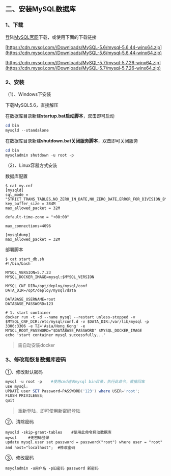 ## 二、安装MySQL数据库

### 1、下载

登陆[MySQL官网](<https://dev.mysql.com/downloads/mysql/5.7.html#downloads>)下载，或使用下面的下载链接

[https://cdn.mysql.com//Downloads/MySQL-5.6/mysql-5.6.44-winx64.zip](https://cdn.mysql.com//Downloads/MySQL-5.6/mysql-5.6.44-winx64.zip)

[https://cdn.mysql.com//Downloads/MySQL-5.7/mysql-5.7.26-winx64.zip](https://cdn.mysql.com//Downloads/MySQL-5.7/mysql-5.7.26-winx64.zip)

### 2、安装

（1）、Windows下安装

下载MySQL5.6，直接解压

在数据库目录新建**startup.bat启动脚本**，双击即可启动

```powershell
cd bin
mysqld --standalone
```

在数据库目录新建**shutdown.bat关闭服务脚本**，双击即可关闭服务

```powershell
cd bin
mysqladmin shutdown -u root -p
```

（2）、Linux容器方式安装

数据库配置

```shell
$ cat my.cnf 
[mysqld]
sql_mode = "STRICT_TRANS_TABLES,NO_ZERO_IN_DATE,NO_ZERO_DATE,ERROR_FOR_DIVISION_BY_ZERO,NO_AUTO_CREATE_USER,NO_ENGINE_SUBSTITUTION"
key_buffer_size = 384M
max_allowed_packet = 32M

default-time-zone = "+08:00"

max_connections=4096

[mysqldump]
max_allowed_packet = 32M
```

部署脚本

```shell
$ cat start_db.sh 
#!/bin/bash

MYSQL_VERSION=5.7.23
MYSQL_DOCKER_IMAGE=mysql:$MYSQL_VERSION

MYSQL_CNF_DIR=/opt/deploy/mysql/conf
DATA_DIR=/opt/deploy/mysql/data

DATABASE_USERNAME=root
DATABASE_PASSWORD=123

# 1. start container
docker run -t -d --name mysql --restart unless-stopped -v $MYSQL_CNF_DIR:/etc/mysql/conf.d -v $DATA_DIR:/var/lib/mysql -p 3306:3306 -e TZ='Asia/Hong_Kong' -e MYSQL_ROOT_PASSWORD="$DATABASE_PASSWORD" $MYSQL_DOCKER_IMAGE
echo 'start container mysql successfully...'
```

> 需自动安装docker

### 3、修改和恢复数据库密码

①、修改默认密码

```powershell
mysql -u root -p    #使用cmd进去mysql bin目录，执行此命令，直接回车
use mysql;
UPDATE user SET Password=PASSWORD('123') where USER='root';
FLUSH PRIVILEGES;
quit
```

> 重新登陆，即可使用新密码登陆

②、清除密码

```shell
mysqld -skip-grant-tables    #使用此命令启动数据库
mysql     #无密码登录
update mysql.user set password = password("root") where user = "root" and host="localhost";  #修改密码
```

③、修改密码

```shell
msyqladmin -u用户名 -p旧密码 password 新密码
```

